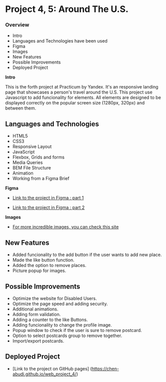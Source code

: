 # Project 4, 5: Around The U.S.

### Overview

- Intro
- Languages and Technologies have been used
- Figma
- Images
- New Features
- Possible Improvements
- Deployed Project

**Intro**

This is the forth project at Practicum by Yandex.
It's an responsive landing page that showcases a person's travel around the U.S.
This project use Javascript to add funcionality for elements.
All elements are designed to be displayed correctly on the popular screen size (1280px, 320px) and between them.

## Languages and Technologies

- HTML5
- CSS3
- Responsive Layout
- JavaScript
- Flexbox, Grids and forms
- Media Queries
- BEM File Structure
- Animation
- Working from a Figma Brief

**Figma**

- [Link to the project in Figma : part 1](https://www.figma.com/file/SurN1jaeEQIhuZEDMhmWWf/Sprint-4-Around-The-U.S.-desktop-mobile?node-id=0%3A1)

- [Link to the project in Figma : part 2](https://www.figma.com/file/m79HxYeZpOXRw0Tz2eZGOV/Sprint-5%3A-Around-The-U.S.-%7C-desktop-%2B-mobile?node-id=0%3A1)

**Images**

- [For more incredible images, you can check this site](https://unsplash.com/)

## New Features

- Added funcionality to the add button if the user wants to add new place.
- Made the like button function.
- Added the option to remove places.
- Picture popup for images.

## Possible Improvements

- Optimize the website for Disabled Users.
- Optimize the page speed and adding security.
- Additional animations.
- Adding form validation.
- Adding a counter to the like Buttons.
- Adding funcionality to change the profile image.
- Popup window to check if the user is sure to remove postcard.
- Option to select postcards group to remove together.
- Import/export postcards.

## Deployed Project

- [Link to the project on GitHub pages] (https://chen-abudi.github.io/web_project_4/)
